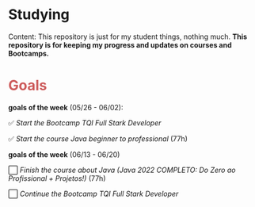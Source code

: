 # Studying
<body>Content: This repository is just for my student things, nothing much. <b>This repository is for keeping my progress and updates on courses and Bootcamps. </b>

<h1 style="color:#CD5C5C">Goals</h1>
<b>goals of the week</b> (05/26 - 06/02): 

  ✅ <i>Start the Bootcamp TQI Full Stark Developer</i>
  
  ✅ <i>Start the course Java beginner to professional</i> (77h)
 
<b>goals of the week</b> (06/13 - 06/20)

  ⬜ <i>Finish the course about Java (Java 2022 COMPLETO: Do Zero ao Profissional + Projetos!)</i> (77h)
  
  ⬜ <i>Continue the Bootcamp TQI Full Stark Developer</i>
  
</body>
